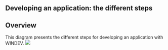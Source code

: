 
## Developing an application: the different steps 
			



<a name="NOTE1"></a>
<a name="NOTE1_1"></a>


## Overview
<a name="overview_ELTTEXTE000060"></a>
This diagram presents the different steps for developing an application with WINDEV.
![](https://doc.pcsoft.fr/en-US/images/image.awp?langid=3&name=dvlp-d'application-wd.gif)



